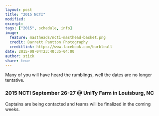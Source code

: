 ```yaml
---
layout: post
title: "2015 NCTI"
modified:
excerpt:
tags: ["2015", schedule, info]
image:
  feature: mastheads/ncti-masthead-basket.png
  credit: Barrett Pantton Photography
  creditlink: https://www.facebook.com/burbleall
date: 2015-08-04T23:40:35-04:00
author: stick
share: true
---
```


Many of you will have heard the rumblings, well the dates are no longer tentative.

### 2015 NCTI September 26-27 @ UniŦy Farm in Louisburg, NC

Captains are being contacted and teams will be finalized in the coming weeks.
